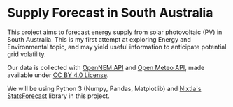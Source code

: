 # Supply Forecast in South Australia

This project aims to forecast energy supply from solar photovoltaic (PV) in South Australia. This is my first attempt at exploring Energy and Environmental topic, and may yield useful information to anticipate potential grid volatility.

Our data is collected with [OpenNEM API](https://opennem.org.au/) and [Open Meteo API](https://open-meteo.com/), made available under [CC BY 4.0 License](https://creativecommons.org/licenses/by/4.0/).

We will be using Python 3 (Numpy, Pandas, Matplotlib) and [Nixtla's StatsForecast](https://nixtlaverse.nixtla.io/statsforecast/) library in this project.
